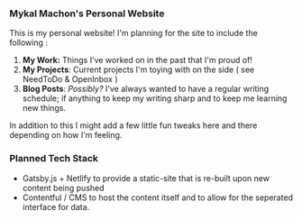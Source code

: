 ### Mykal Machon's Personal Website

This is my personal website! I'm planning for the site to include the following :

1. **My Work:** Things I've worked on in the past that I'm proud of!
2. **My Projects**: Current projects I'm toying with on the side ( see NeedToDo & OpenInbox )
3. **Blog Posts**: _Possibly?_ I've always wanted to have a regular writing schedule; if anything to keep my writing sharp and to keep me learning new things.

In addition to this I might add a few little fun tweaks here and there depending on how I'm feeling. 

### Planned Tech Stack

- Gatsby.js + Netlify to provide a static-site that is re-built upon new content being pushed
- Contentful / CMS to host the content itself and to allow for the seperated interface for data. 
